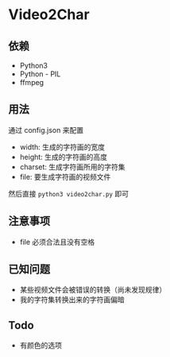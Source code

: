# Video2Char


## 依赖

- Python3
- Python - PIL
- ffmpeg


## 用法

通过 config.json 来配置

- width: 生成的字符画的宽度
- height: 生成的字符画的高度
- charset: 生成字符画所用的字符集
- file: 要生成字符画的视频文件

然后直接 ``` python3 video2char.py ``` 即可


## 注意事项

- file 必须合法且没有空格


## 已知问题

- 某些视频文件会被错误的转换（尚未发现规律）
- 我的字符集转换出来的字符画偏暗


## Todo

- 有颜色的选项